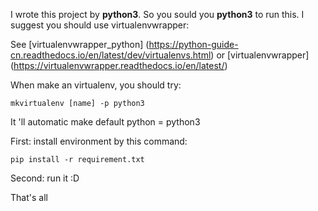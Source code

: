 I wrote this project by **python3**. So you sould you **python3** to run this.
I suggest you should use virtualenvwrapper:

See [virtualenvwrapper_python]
(https://python-guide-cn.readthedocs.io/en/latest/dev/virtualenvs.html)
or [virtualenvwrapper]
(https://virtualenvwrapper.readthedocs.io/en/latest/)

When make an virtualenv, you should try:

    mkvirtualenv [name] -p python3

It 'll automatic make default python = python3


First: install environment by this command:

    pip install -r requirement.txt

Second: run it :D

That's all